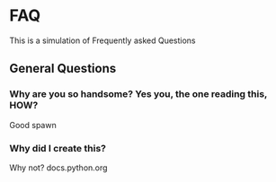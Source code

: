 
# FAQ
This is a simulation of Frequently asked Questions

## General Questions
### Why are you so handsome? Yes you, the one reading this, HOW?
Good spawn

### Why did I create this?
Why not? docs.python.org


